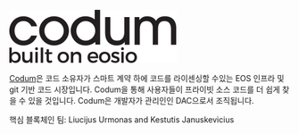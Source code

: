 ![로고](/assets/success-stories/codum.png)

[Codum](https://codum.io/)은 코드 소유자가 스마트 계약 하에 코드를 라이센싱할 수있는 EOS 인프라 및 git 기반 코드 시장입니다. Codum을 통해 사용자들이 프라이빗 소스 코드를 더 쉽게 찾을 수 있을 것입니다. Codum은 개발자가 관리인인 DAC으로서 조직됩니다.

핵심 블록체인 팀: Liucijus Urmonas and Kestutis Januskevicius